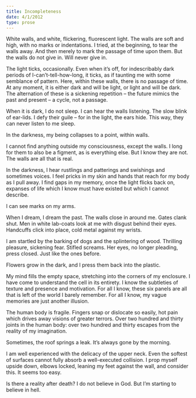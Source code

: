 ```yaml
---
title: Incompleteness
date: 4/1/2012
type: prose
---
```


White walls, and white, flickering, fluorescent light. The walls are soft and high, with no marks or indentations. I tried, at the beginning, to tear the walls away. And then merely to mark the passage of time upon them. But the walls do not give in. Will never give in.

The light ticks, occasionally. Even when it’s off, for indescribably dark periods of I-can’t-tell-how-long, it ticks, as if taunting me with some semblance of pattern. Here, within these walls, there is no passage of time. At any moment, it is either dark and will be light, or light and will be dark. The alternation of these is a sickening repetition – the future mimics the past and present – a cycle, not a passage.

When it is dark, I do not sleep. I can hear the walls listening. The slow blink of ear-lids. I defy their guile – for in the light, the ears hide. This way, they can never listen to me sleep.

In the darkness, my being collapses to a point, within walls.

I cannot find anything outside my consciousness, except the walls. I long for them to also be a figment, as is everything else. But I know they are not. The walls are all that is real.

In the darkness, I hear rustlings and patterings and swishings and sometimes voices. I feel pricks in my skin and hands that reach for my body as I pull away. I find gaps in my memory, once the light flicks back on, expanses of life which I know must have existed but which I cannot describe.

I can see marks on my arms.

When I dream, I dream the past. The walls close in around me. Gates clank shut. Men in white lab-coats look at me with disgust behind their eyes. Handcuffs click into place, cold metal against my wrists.

I am startled by the barking of dogs and the splintering of wood. Thrilling pleasure, sickening fear. Stifled screams. Her eyes, no longer pleading, press closed. Just like the ones before.

Flowers grow in the dark, and I press them back into the plastic.

My mind fills the empty space, stretching into the corners of my enclosure. I have come to understand the cell in its entirety. I know the subtleties of texture and presence and motivation. For all I know, these six panels are all that is left of the world I barely remember. For all I know, my vague memories are just another illusion.

The human body is fragile. Fingers snap or dislocate so easily, hot pain which drives away visions of greater terrors. Over two hundred and thirty joints in the human body: over two hundred and thirty escapes from the reality of my imagination.

Sometimes, the roof springs a leak. It’s always gone by the morning.

I am well experienced with the delicacy of the upper neck. Even the softest of surfaces cannot fully absorb a well-executed collision. I prop myself upside down, elbows locked, leaning my feet against the wall, and consider this. It seems too easy.

Is there a reality after death? I do not believe in God. But I’m starting to believe in hell.
